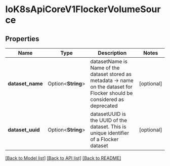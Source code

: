 # IoK8sApiCoreV1FlockerVolumeSource

## Properties

Name | Type | Description | Notes
------------ | ------------- | ------------- | -------------
**dataset_name** | Option<**String**> | datasetName is Name of the dataset stored as metadata -> name on the dataset for Flocker should be considered as deprecated | [optional]
**dataset_uuid** | Option<**String**> | datasetUUID is the UUID of the dataset. This is unique identifier of a Flocker dataset | [optional]

[[Back to Model list]](../README.md#documentation-for-models) [[Back to API list]](../README.md#documentation-for-api-endpoints) [[Back to README]](../README.md)


